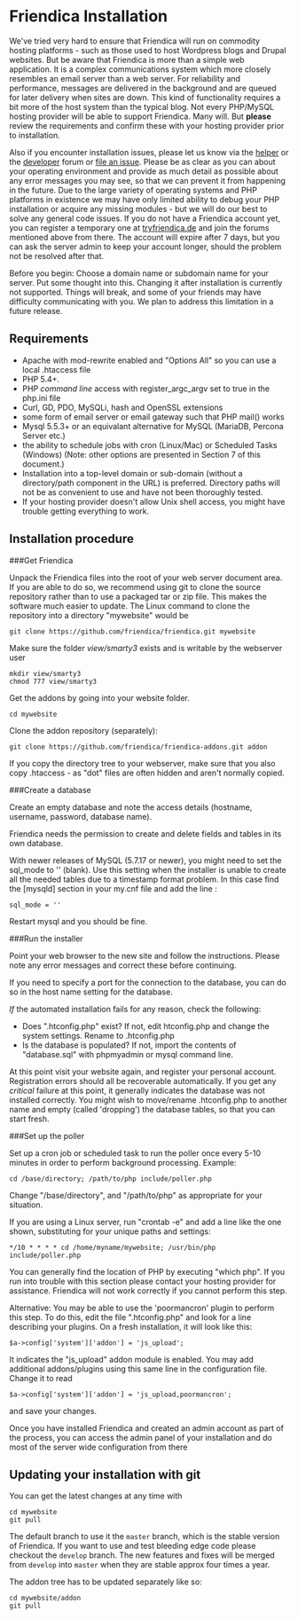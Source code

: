 Friendica Installation
===============

We've tried very hard to ensure that Friendica will run on commodity hosting platforms - such as those used to host Wordpress blogs and Drupal websites.
But be aware that Friendica is more than a simple web application.
It is a complex communications system which more closely resembles an email server than a web server.
For reliability and performance, messages are delivered in the background and are queued for later delivery when sites are down.
This kind of functionality requires a bit more of the host system than the typical blog.
Not every PHP/MySQL hosting provider will be able to support Friendica.
Many will.
But **please** review the requirements and confirm these with your hosting provider prior to installation.

Also if you encounter installation issues, please let us know via the [helper](http://helpers.pyxis.uberspace.de/profile/helpers) or the [developer](https://helpers.pyxis.uberspace.de/profile/developers) forum or [file an issue](https://github.com/friendica/friendica/issues).
Please be as clear as you can about your operating environment and provide as much detail as possible about any error messages you may see, so that we can prevent it from happening in the future.
Due to the large variety of operating systems and PHP platforms in existence we may have only limited ability to debug your PHP installation or acquire any missing modules - but we will do our best to solve any general code issues.
If you do not have a Friendica account yet, you can register a temporary one at [tryfriendica.de](https://tryfriendica.de) and join the forums mentioned above from there.
The account will expire after 7 days, but you can ask the server admin to keep your account longer, should the problem not be resolved after that.

Before you begin: Choose a domain name or subdomain name for your server.
Put some thought into this. Changing it after installation is currently not supported.
Things will break, and some of your friends may have difficulty communicating with you.
We plan to address this limitation in a future release.


Requirements
---

* Apache with mod-rewrite enabled and "Options All" so you can use a local .htaccess file
* PHP 5.4+.
* PHP *command line* access with register_argc_argv set to true in the php.ini file
* Curl, GD, PDO, MySQLi, hash and OpenSSL extensions
* some form of email server or email gateway such that PHP mail() works
* Mysql 5.5.3+ or an equivalant alternative for MySQL (MariaDB, Percona Server etc.)
* the ability to schedule jobs with cron (Linux/Mac) or Scheduled Tasks (Windows) (Note: other options are presented in Section 7 of this document.)
* Installation into a top-level domain or sub-domain (without a directory/path component in the URL) is preferred. Directory paths will not be as convenient to use and have not been thoroughly tested.
* If your hosting provider doesn't allow Unix shell access, you might have trouble getting everything to work.

Installation procedure
---

###Get Friendica

Unpack the Friendica files into the root of your web server document area.
If you are able to do so, we recommend using git to clone the source repository rather than to use a packaged tar or zip file.
This makes the software much easier to update.
The Linux command to clone the repository into a directory "mywebsite" would be

    git clone https://github.com/friendica/friendica.git mywebsite

Make sure the folder *view/smarty3* exists and is writable by the webserver user

    mkdir view/smarty3
    chmod 777 view/smarty3

Get the addons by going into your website folder.

    cd mywebsite

Clone the addon repository (separately):

    git clone https://github.com/friendica/friendica-addons.git addon

If you copy the directory tree to your webserver, make sure that you also copy .htaccess - as "dot" files are often hidden and aren't normally copied.

###Create a database

Create an empty database and note the access details (hostname, username, password, database name).

Friendica needs the permission to create and delete fields and tables in its own database.

With newer releases of MySQL (5.7.17 or newer), you might need to set the sql_mode to '' (blank).
Use this setting when the installer is unable to create all the needed tables due to a timestamp format problem.
In this case find the [mysqld] section in your my.cnf file and add the line :

    sql_mode = ''

Restart mysql and you should be fine.


###Run the installer

Point your web browser to the new site and follow the instructions.
Please note any error messages and correct these before continuing.

If you need to specify a port for the connection to the database, you can do so in the host name setting for the database.

*If* the automated installation fails for any reason, check the following:

* Does ".htconfig.php" exist? If not, edit htconfig.php and change the system settings. Rename to .htconfig.php
* Is the database is populated? If not, import the contents of "database.sql" with phpmyadmin or mysql command line.

At this point visit your website again, and register your personal account.
Registration errors should all be recoverable automatically.
If you get any *critical* failure at this point, it generally indicates the database was not installed correctly.
You might wish to move/rename .htconfig.php to another name and empty (called 'dropping') the database tables, so that you can start fresh.

###Set up the poller

Set up a cron job or scheduled task to run the poller once every 5-10 minutes in order to perform background processing.
Example:

    cd /base/directory; /path/to/php include/poller.php

Change "/base/directory", and "/path/to/php" as appropriate for your situation.

If you are using a Linux server, run "crontab -e" and add a line like the
one shown, substituting for your unique paths and settings:

    */10 * * * * cd /home/myname/mywebsite; /usr/bin/php include/poller.php

You can generally find the location of PHP by executing "which php".
If you run into trouble with this section please contact your hosting provider for assistance.
Friendica will not work correctly if you cannot perform this step.

Alternative: You may be able to use the 'poormancron' plugin to perform this step.
To do this, edit the file ".htconfig.php" and look for a line describing your plugins.
On a fresh installation, it will look like this:

    $a->config['system']['addon'] = 'js_upload';

It indicates the "js_upload" addon module is enabled.
You may add additional addons/plugins using this same line in the configuration file.
Change it to read

    $a->config['system']['addon'] = 'js_upload,poormancron';

and save your changes.

Once you have installed Friendica and created an admin account as part of the process, you can access the admin panel of your installation and do most of the server wide configuration from there

Updating your installation with git
---

You can get the latest changes at any time with

    cd mywebsite
    git pull

The default branch to use it the ``master`` branch, which is the stable version of Friendica.
If you want to use and test bleeding edge code please checkout the ``develop`` branch.
The new features and fixes will be merged from ``develop`` into ``master`` when they are stable approx four times a year.

The addon tree has to be updated separately like so:

    cd mywebsite/addon
    git pull

